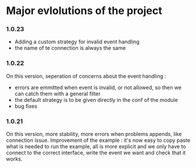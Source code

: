 # Major evlolutions of the project

### 1.0.23
- Adding a custom strategy for invalid event handling
- the name of te connection is always the same

### 1.0.22
On this version, seperation of concerns about the event handling :
- errors are emmitted when event is invalid, or not allowed, so then we can catch them with a general filter
- the default strategy is to be given directly in the conf of the module
- bug fixes

### 1.0.21
On this version, more stability, more errors when problems appends, like connection issue.
Improvement of the example : it's now easy to copy paste what is needed to run the example, all is more explicit and we only have to connect to the correct interface, write the event we want and check that it works.

